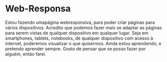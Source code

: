 # Web-Responsa
Estou fazendo umapágina webresponsiva, para poder criar páginas para vários dispositivos.
Acredito que podemos fazer mais se adaptar as páginas para serem vistas de qualquer dispositivo em qualquer lugar.
Seja em smartphones, tablets, notebooks, de qualquer dispositivo com acesso à internet, poderemos visualizar o que quisermos.
Ainda estou aprendendo, e pretendo aprender sempre. 
Gosto de pensar que se posso fazer por alguém, então farei. 
